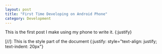 ```yaml
---
layout: post
title: "First Time Developing on Android Phone"
category: Development
---
```


This is the first post I make using my phone to write it.
{:justify}


[//]: This is the style part of the document
{:justify: style="text-align: justify; text-indent: 20px"}
